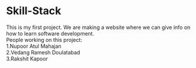 # Skill-Stack
This is my first project. We are making a website where we can give info on how to learn software development.
<br>
People working on this project:
<br>
1.Nupoor Atul Mahajan
<br>
2.Vedang Ramesh Doulatabad
<br>
3.Rakshit Kapoor 
